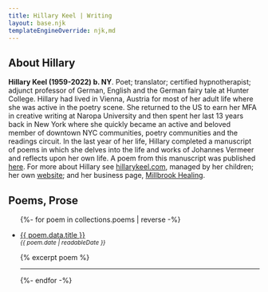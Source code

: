 ```yaml
---
title: Hillary Keel | Writing
layout: base.njk
templateEngineOverride: njk,md
---
```


## About Hillary

  **Hillary Keel (1959-2022) b. NY**. Poet; translator; certified hypnotherapist; adjunct professor of German, English and the German fairy tale at Hunter College. Hillary had lived in Vienna, Austria for most of her adult life where she was active in the poetry scene. She returned to the US to earn her MFA in creative writing at Naropa University and then spent her last 13 years back in New York where she quickly became an active and beloved member of downtown NYC communities, poetry communities and the readings circuit. In the last year of her life, Hillary completed a manuscript of poems in which she delves into the life and works of Johannes Vermeer and reflects upon her own life. A poem from this manuscript was published<a href="https://livemag.org/issue_19/keel"> here</a>. For more about Hillary see <a href="https://hillarykeel.com">hillarykeel.com</a>, managed by her children; her own <a href="https://hillary16.herokuapp.com">website</a>; and her business page, <a href="https://millbrookhealing.com">Millbrook Healing</a>.</p>

## Poems, Prose

<ul class="menu">

  {%- for poem in collections.poems | reverse -%}
    <li>
      <a class=poem-link href="{{ poem.url }}">{{ poem.data.title }}</a>
      <br /><small><i>{{ poem.date | readableDate }}</i></small>
      <p>{% excerpt poem %}</p>
    </li>
    <hr />
  {%- endfor -%}

</ul>

